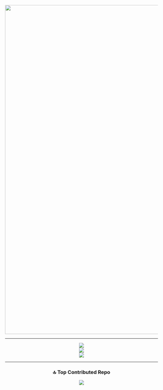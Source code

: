 <div align="center">
  <img src="https://media.discordapp.net/attachments/1184282474084302909/1186948529554468934/Evilbytecode.png?ex=65951af5&is=6582a5f5&hm=3cfd858f69be7e548142d23b96d2096fc558ded19906a000b97f59b247cd52fb&=&format=webp&quality=lossless" width="1080" />

  ---

![](https://github-readme-stats.vercel.app/api?username=EvilBytecode&theme=dark&hide_border=false&include_all_commits=true&count_private=false)<br/>
![](https://github-readme-streak-stats.herokuapp.com/?user=EvilBytecode&theme=dark&hide_border=false)<br/>
![](https://github-readme-stats.vercel.app/api/top-langs/?username=EvilBytecode&theme=dark&hide_border=false&include_all_commits=true&count_private=false&layout=compact)

---

### 🔝 Top Contributed Repo
![](https://github-contributor-stats.vercel.app/api?username=EvilBytecode&limit=5&theme=dark&combine_all_yearly_contributions=true)
</div>


